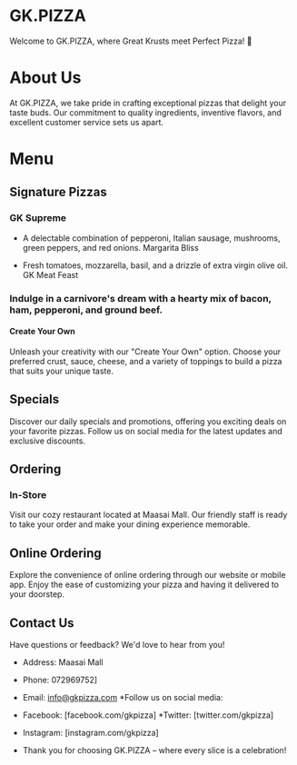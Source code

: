 # GK.PIZZA
Welcome to GK.PIZZA, where Great Krusts meet Perfect Pizza! 🍕

# About Us
At GK.PIZZA, we take pride in crafting exceptional pizzas that delight your taste buds. Our commitment to quality ingredients, inventive flavors, and excellent customer service sets us apart.

# Menu
## Signature Pizzas
### GK Supreme

* A delectable combination of pepperoni, Italian sausage, mushrooms, green peppers, and red onions.
Margarita Bliss

* Fresh tomatoes, mozzarella, basil, and a drizzle of extra virgin olive oil.
GK Meat Feast

### Indulge in a carnivore's dream with a hearty mix of bacon, ham, pepperoni, and ground beef.
#### Create Your Own
Unleash your creativity with our "Create Your Own" option. Choose your preferred crust, sauce, cheese, and a variety of toppings to build a pizza that suits your unique taste.

## Specials
Discover our daily specials and promotions, offering you exciting deals on your favorite pizzas. Follow us on social media for the latest updates and exclusive discounts.

## Ordering
### In-Store
Visit our cozy restaurant located at Maasai Mall. Our friendly staff is ready to take your order and make your dining experience memorable.

## Online Ordering
Explore the convenience of online ordering through our website or mobile app. Enjoy the ease of customizing your pizza and having it delivered to your doorstep.

## Contact Us
Have questions or feedback? We'd love to hear from you!

* Address: Maasai Mall
* Phone: 072969752]
* Email: info@gkpizza.com
*Follow us on social media:

* Facebook: [facebook.com/gkpizza]
*Twitter: [twitter.com/gkpizza]
* Instagram: [instagram.com/gkpizza]
* Thank you for choosing GK.PIZZA – where every slice is a celebration!
